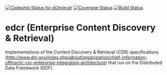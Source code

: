 [![Codeship Status for di2e/ecdr](https://codeship.com/projects/62bc24d0-6397-0132-6fd9-32c060907738/status?branch=master)](https://codeship.com/projects/52378)
[![Coverage Status](https://img.shields.io/coveralls/di2e/ecdr.svg)](https://coveralls.io/r/di2e/ecdr)
[![Build Status](https://travis-ci.org/di2e/ecdr.png?branch=master)](https://travis-ci.org/di2e/ecdr)

edcr (Enterprise Content Discovery & Retrieval)
=======

Implementations of the Content Discovery &amp; Retrieval (CDR) specifications (http://www.dni.gov/index.php/about/organization/chief-information-officer/ic-cio-enterprise-integration-architecture) that run on the Distributed Data Framework (DDF). 
